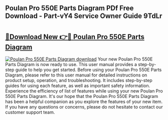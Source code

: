 ## Poulan Pro 550E Parts Diagram PDf Free Download - Part-vY4 Service Owner Guide 9TdLr

# <h2><a href="http://dfu4ac.blite.top/?on=Poulan+Pro+550E+Parts+Diagram">🔗Download New 👉🔴 Poulan Pro 550E Parts Diagram</a></h2>

[![Poulan Pro 550E Parts Diagram download](https://i.imgur.com/lujVjoI.png)](http://dfu4ac.blite.top/?on=Poulan+Pro+550E+Parts+Diagram)
Your new Poulan Pro 550E Parts Diagram is now ready to use. This user manual provides a step-by-step guide to help you get started. Before using your Poulan Pro 550E Parts Diagram, please refer to this user manual for detailed instructions on product setup, operation, and troubleshooting. It includes step-by-step guides for using each feature, as well as important safety information. Experience the efficiency of list of features while using your new Poulan Pro 550E Parts Diagram. It's our hope that the Poulan Pro 550E Parts Diagram has been a helpful companion as you explore the features of your new item. If you have any questions or concerns, please do not hesitate to contact our customer support team.
